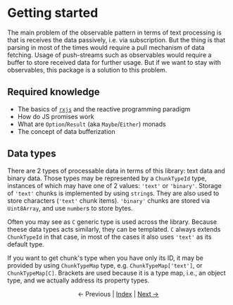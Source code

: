 # Getting started

The main problem of the observable pattern in terms of text processing is that is receives the data passively, i.e. via subscription. But the thing is that parsing in most of the times would require a pull mechanism of data fetching. Usage of push-streams such as observables would require a buffer to store received data for further usage. But if we want to stay with observables, this package is a solution to this problem.

## Required knowledge

- The basics of [`rxjs`](https://github.com/ReactiveX/rxjs) and the reactive programming paradigm
- How do JS promises work
- What are `Option`/`Result` (aka `Maybe`/`Either`) monads
- The concept of data bufferization

## Data types

There are 2 types of processable data in terms of this library: text data and binary data. Those types may be represented by a `ChunkTypeId` type, instances of which may have one of 2 values: `'text'` or `'binary'`. Storage of `'text'` chunks is implemented by using `string`s. They are also used to store characters (`'text'` chunk items). `'binary'` chunks are stored via `Uint8Array`, and use `number`s to store bytes.

Often you may see as `C` generic type is used across the library. Because theese data types acts similarly, they can be templated. `C` always extends `ChunkTypeId` in that case, in most of the cases it also uses `'text'` as its default type.

If you want to get chunk's type when you have only its ID, it may be provided by using `ChunkTypeMap` type, e.g. `ChunkTypeMap['text']`, or `ChunkTypeMap[C]`. Brackets are used because it is a type map, i.e., an object type, and we actually address its property types.

<center>
    ← Previous
    |
    <a href="https://github.com/retueZe/rx-reader/tree/master/doc/README.md">Index</a>
    |
    <a href="https://github.com/retueZe/rx-reader/tree/master/doc/getting_started/2.md">Next →</a>
</center>
